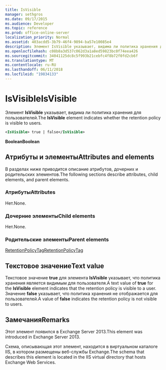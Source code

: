 ```yaml
---
title: IsVisible
manager: sethgros
ms.date: 09/17/2015
ms.audience: Developer
ms.topic: reference
ms.prod: office-online-server
localization_priority: Normal
ms.assetid: 403acdd5-3b79-46f4-9894-ba57e10085e4
description: Элемент IsVisible указывает, видима ли политика хранения для пользователей.
ms.openlocfilehash: c08b8a3d537c062d3a1a8ed59823bc0f74eea426
ms.sourcegitcommit: 34041125dc8c5f993b21cebfc4f8b72f0fd2cb6f
ms.translationtype: MT
ms.contentlocale: ru-RU
ms.lasthandoff: 06/11/2018
ms.locfileid: "19834133"
---
```

# <a name="isvisible"></a><span data-ttu-id="ff031-103">IsVisible</span><span class="sxs-lookup"><span data-stu-id="ff031-103">IsVisible</span></span>

<span data-ttu-id="ff031-104">Элемент **IsVisible** указывает, видима ли политика хранения для пользователей.</span><span class="sxs-lookup"><span data-stu-id="ff031-104">The **IsVisible** element indicates whether the retention policy is visible to users.</span></span> 
  
```XML
<IsVisible> true | false</IsVisible>
```

 <span data-ttu-id="ff031-105">**Boolean**</span><span class="sxs-lookup"><span data-stu-id="ff031-105">**Boolean**</span></span>
## <a name="attributes-and-elements"></a><span data-ttu-id="ff031-106">Атрибуты и элементы</span><span class="sxs-lookup"><span data-stu-id="ff031-106">Attributes and elements</span></span>

<span data-ttu-id="ff031-107">В разделах ниже приводится описание атрибутов, дочерних и родительских элементов.</span><span class="sxs-lookup"><span data-stu-id="ff031-107">The following sections describe attributes, child elements, and parent elements.</span></span>
  
### <a name="attributes"></a><span data-ttu-id="ff031-108">Атрибуты</span><span class="sxs-lookup"><span data-stu-id="ff031-108">Attributes</span></span>

<span data-ttu-id="ff031-109">Нет.</span><span class="sxs-lookup"><span data-stu-id="ff031-109">None.</span></span>
  
### <a name="child-elements"></a><span data-ttu-id="ff031-110">Дочерние элементы</span><span class="sxs-lookup"><span data-stu-id="ff031-110">Child elements</span></span>

<span data-ttu-id="ff031-111">Нет.</span><span class="sxs-lookup"><span data-stu-id="ff031-111">None.</span></span>
  
### <a name="parent-elements"></a><span data-ttu-id="ff031-112">Родительские элементы</span><span class="sxs-lookup"><span data-stu-id="ff031-112">Parent elements</span></span>

[<span data-ttu-id="ff031-113">RetentionPolicyTag</span><span class="sxs-lookup"><span data-stu-id="ff031-113">RetentionPolicyTag</span></span>](retentionpolicytag.md)
  
## <a name="text-value"></a><span data-ttu-id="ff031-114">Текстовое значение</span><span class="sxs-lookup"><span data-stu-id="ff031-114">Text value</span></span>

<span data-ttu-id="ff031-115">Текстовое значение **true** для элемента **IsVisible** указывает, что политика хранения является видимым для пользователя.</span><span class="sxs-lookup"><span data-stu-id="ff031-115">A text value of **true** for the **IsVisible** element indicates that the retention policy is visible to a user.</span></span> <span data-ttu-id="ff031-116">Значение **false** указывает, что политика хранения не отображается для пользователей.</span><span class="sxs-lookup"><span data-stu-id="ff031-116">A value of **false** indicates the retention policy is not visible to users.</span></span> 
  
## <a name="remarks"></a><span data-ttu-id="ff031-117">Замечания</span><span class="sxs-lookup"><span data-stu-id="ff031-117">Remarks</span></span>

<span data-ttu-id="ff031-118">Этот элемент появился в Exchange Server 2013.</span><span class="sxs-lookup"><span data-stu-id="ff031-118">This element was introduced in Exchange Server 2013.</span></span>
  
<span data-ttu-id="ff031-119">Схема, описывающая этот элемент, находится в виртуальном каталоге IIS, в котором размещены веб-службы Exchange.</span><span class="sxs-lookup"><span data-stu-id="ff031-119">The schema that describes this element is located in the IIS virtual directory that hosts Exchange Web Services.</span></span>
  

